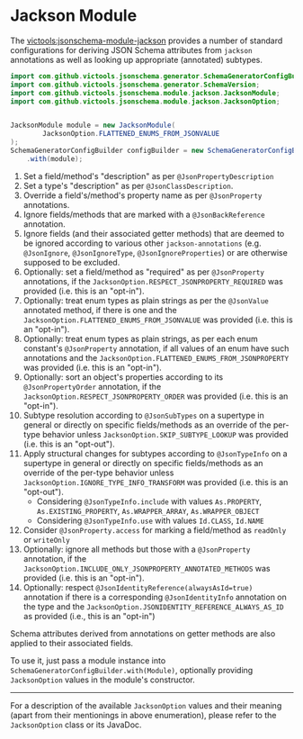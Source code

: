 # Jackson Module
The [victools:jsonschema-module-jackson](https://github.com/victools/jsonschema-generator/tree/master/jsonschema-module-jackson) provides a number of standard configurations for deriving JSON Schema attributes from `jackson` annotations as well as looking up appropriate (annotated) subtypes.

```java
import com.github.victools.jsonschema.generator.SchemaGeneratorConfigBuilder;
import com.github.victools.jsonschema.generator.SchemaVersion;
import com.github.victools.jsonschema.module.jackson.JacksonModule;
import com.github.victools.jsonschema.module.jackson.JacksonOption;


JacksonModule module = new JacksonModule(
        JacksonOption.FLATTENED_ENUMS_FROM_JSONVALUE
);
SchemaGeneratorConfigBuilder configBuilder = new SchemaGeneratorConfigBuilder(SchemaVersion.DRAFT_2019_09)
    .with(module);
```

1. Set a field/method's "description" as per `@JsonPropertyDescription`
2. Set a type's "description" as per `@JsonClassDescription`.
3. Override a field's/method's property name as per `@JsonProperty` annotations.
4. Ignore fields/methods that are marked with a `@JsonBackReference` annotation.
5. Ignore fields (and their associated getter methods) that are deemed to be ignored according to various other `jackson-annotations` (e.g. `@JsonIgnore`, `@JsonIgnoreType`, `@JsonIgnoreProperties`) or are otherwise supposed to be excluded.
6. Optionally: set a field/method as "required" as per `@JsonProperty` annotations, if the `JacksonOption.RESPECT_JSONPROPERTY_REQUIRED` was provided (i.e. this is an "opt-in").
7. Optionally: treat enum types as plain strings as per the `@JsonValue` annotated method, if there is one and the `JacksonOption.FLATTENED_ENUMS_FROM_JSONVALUE` was provided (i.e. this is an "opt-in").
8. Optionally: treat enum types as plain strings, as per each enum constant's `@JsonProperty` annotation, if all values of an enum have such annotations and the `JacksonOption.FLATTENED_ENUMS_FROM_JSONPROPERTY` was provided (i.e. this is an "opt-in").
9. Optionally: sort an object's properties according to its `@JsonPropertyOrder` annotation, if the `JacksonOption.RESPECT_JSONPROPERTY_ORDER` was provided (i.e. this is an "opt-in").
10. Subtype resolution according to `@JsonSubTypes` on a supertype in general or directly on specific fields/methods as an override of the per-type behavior unless `JacksonOption.SKIP_SUBTYPE_LOOKUP` was provided (i.e. this is an "opt-out").
11. Apply structural changes for subtypes according to `@JsonTypeInfo` on a supertype in general or directly on specific fields/methods as an override of the per-type behavior unless `JacksonOption.IGNORE_TYPE_INFO_TRANSFORM` was provided (i.e. this is an "opt-out").
    * Considering `@JsonTypeInfo.include` with values `As.PROPERTY`, `As.EXISTING_PROPERTY`, `As.WRAPPER_ARRAY`, `As.WRAPPER_OBJECT`
    * Considering `@JsonTypeInfo.use` with values `Id.CLASS`, `Id.NAME`
12. Consider `@JsonProperty.access` for marking a field/method as `readOnly` or `writeOnly`
13. Optionally: ignore all methods but those with a `@JsonProperty` annotation, if the `JacksonOption.INCLUDE_ONLY_JSONPROPERTY_ANNOTATED_METHODS` was provided (i.e. this is an "opt-in").
14. Optionally: respect `@JsonIdentityReference(alwaysAsId=true)` annotation if there is a corresponding `@JsonIdentityInfo` annotation on the type and the `JacksonOption.JSONIDENTITY_REFERENCE_ALWAYS_AS_ID` as provided (i.e., this is an "opt-in")

Schema attributes derived from annotations on getter methods are also applied to their associated fields.

To use it, just pass a module instance into `SchemaGeneratorConfigBuilder.with(Module)`, optionally providing `JacksonOption` values in the module's constructor.

----

For a description of the available `JacksonOption` values and their meaning (apart from their mentionings in above enumeration), please refer to the `JacksonOption` class or its JavaDoc.
